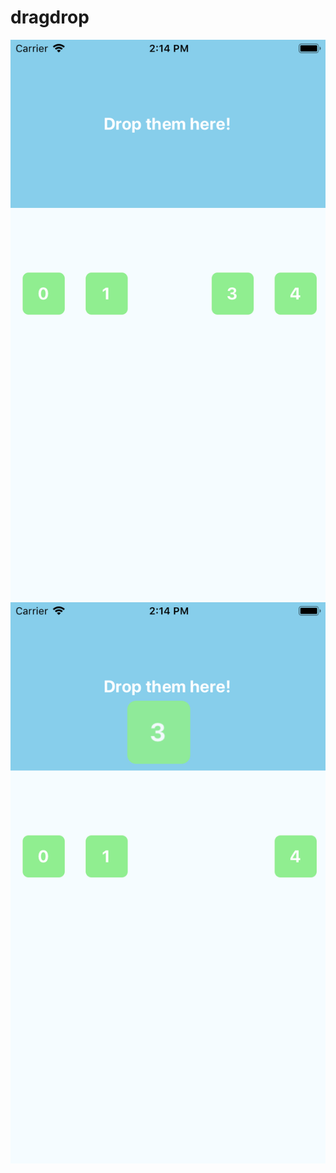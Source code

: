# dragdrop


<div>
  
<img src="./Simulator Screen Shot - iPhone 8 - 2019-06-14 at 14.14.31.png" alt="Screenshot of the example app"/>

<img src="./Simulator Screen Shot - iPhone 8 - 2019-06-14 at 14.14.37.png" alt="Screenshot of the example app"/>
  </div>

